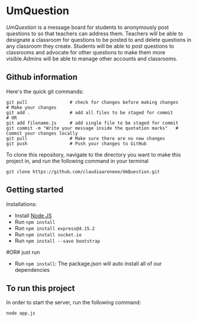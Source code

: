 # UmQuestion
*UmQuestion* is a message board for students to anonymously post questions to so that teachers can address them. Teachers will be able to designate a classroom for questions to be posted to and delete questions in any classroom they create. Students will be able to post questions to classrooms and advocate for other questions to make them more visible.Admins will be able to manage other accounts and classrooms.


## Github information
Here's the quick git commands:
```
git pull                # check for changes before making changes
# Make your changes
git add .               # add all files to be staged for commit
# OR 
git add filename.js     # add single file to be staged for commit
git commit -m "Write your message inside the quotation marks"   # Commit your changes locally
git pull                # Make sure there are no new changes
git push                # Push your changes to GitHub
```

To clone this repository, navigate to the directory you want to make this project in, and run the following command in your terminal
```
git clone https://github.com/claudiaareneee/UmQuestion.git
```

## Getting started
Installations:
- Install [Node JS](https://nodejs.org/en/download/)
- Run ```npm install```
- Run ```npm install express@4.15.2```
- Run ```npm install socket.io```
- Run ```npm install --save bootstrap```

#OR# just run 
- Run ```npm install```: The package.json will auto install all of our dependencies

## To run this project
In order to start the server, run the following command:
```
node app.js
```